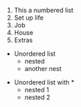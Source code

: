 1. This a numbered list
2. Set up life
  1. Job
  2. House
  3. Extras
  
- Unordered list
  - nested
  - another nest
  
* Unordered list with *
  * nested 1
  * nested 2
